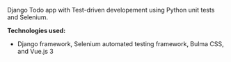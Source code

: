 Django Todo app with Test-driven developement using Python unit tests and Selenium.

<b>Technologies used:</b>
<ul>
  <li>Django framework, Selenium automated testing framework, Bulma CSS, and Vue.js 3</li>
</ul>

